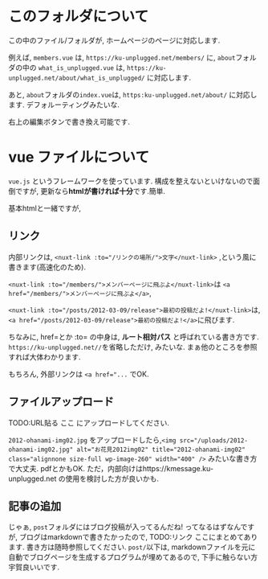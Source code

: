 # このフォルダについて

この中のファイル/フォルダが, ホームページのページに対応します.

例えば, `members.vue` は, `https://ku-unplugged.net/members/` に, `about`フォルダの中の `what_is_unplugged.vue` は, `https://ku-unplugged.net/about/what_is_unplugged/` に対応します. 

あと, `about`フォルダの`index.vue`は, `https:ku-unplugged.net/about/` に対応します. デフォルーティングみたいな.

右上の編集ボタンで書き換え可能です. 


# vue ファイルについて
`vue.js` というフレームワークを使っています. 構成を整えないといけないので面倒ですが, 更新なら**htmlが書ければ十分**です.簡単. 

基本htmlと一緒ですが, 

## リンク
内部リンクは, `<nuxt-link :to="/リンクの場所/">文字</nuxt-link>` ,という風に書きます(高速化のため).

`<nuxt-link :to="/members/">メンバーページに飛ぶよ</nuxt-link>`は `<a href="/members/">メンバーページに飛ぶよ</a>`, 

`<nuxt-link :to="/posts/2012-03-09/release">最初の投稿だよ!</nuxt-link>`は, `<a href="/posts/2012-03-09/release">最初の投稿だよ!</a>`に飛びます. 



ちなみに, href=とか :to= の中身は, **ルート相対パス** と呼ばれている書き方です. `https://ku-unplugged.net//`を省略しただけ, みたいな. まぁ他のところを参照すれば大体わかります. 

もちろん, 外部リンクは `<a href="...` でOK.


## ファイルアップロード
TODO:URL貼る ここ にアップロードしてください. 

`2012-ohanami-img02.jpg` をアップロードしたら,`<img src="/uploads/2012-ohanami-img02.jpg" alt="お花見2012img02" title="2012-ohanami-img02" class="alignnone size-full wp-image-260" width="400" />` みたいな書き方で大丈夫. pdfとかもOK. ただ，内部向けはhttps://kmessage.ku-unplugged.net の使用を検討した方が良いかも. 

## 記事の追加
じゃぁ, `post`フォルダにはブログ投稿が入ってるんだね! ってなるはずなんですが, ブログはmarkdownで書きたかったので, TODO:リンク ここにまとめてあります. 書き方は随時参照してください. `post/`以下は, markdownファイルを元に自動でブログページを生成するプログラムが埋めてあるので, 下手に触らない方宇賀良いいです. 
